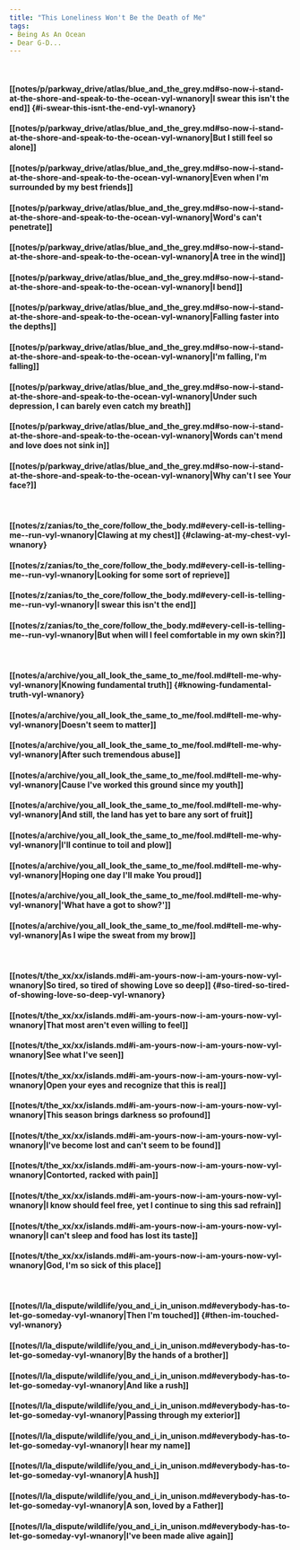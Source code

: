 ```yaml
---
title: "This Loneliness Won't Be the Death of Me"
tags:
- Being As An Ocean
- Dear G-D...
---
```

&nbsp;
#### [[notes/p/parkway_drive/atlas/blue_and_the_grey.md#so-now-i-stand-at-the-shore-and-speak-to-the-ocean-vyl-wnanory|I swear this isn't the end]] {#i-swear-this-isnt-the-end-vyl-wnanory}
#### [[notes/p/parkway_drive/atlas/blue_and_the_grey.md#so-now-i-stand-at-the-shore-and-speak-to-the-ocean-vyl-wnanory|But I still feel so alone]]
#### [[notes/p/parkway_drive/atlas/blue_and_the_grey.md#so-now-i-stand-at-the-shore-and-speak-to-the-ocean-vyl-wnanory|Even when I'm surrounded by my best friends]]
#### [[notes/p/parkway_drive/atlas/blue_and_the_grey.md#so-now-i-stand-at-the-shore-and-speak-to-the-ocean-vyl-wnanory|Word's can't penetrate]]
#### [[notes/p/parkway_drive/atlas/blue_and_the_grey.md#so-now-i-stand-at-the-shore-and-speak-to-the-ocean-vyl-wnanory|A tree in the wind]]
#### [[notes/p/parkway_drive/atlas/blue_and_the_grey.md#so-now-i-stand-at-the-shore-and-speak-to-the-ocean-vyl-wnanory|I bend]]
#### [[notes/p/parkway_drive/atlas/blue_and_the_grey.md#so-now-i-stand-at-the-shore-and-speak-to-the-ocean-vyl-wnanory|Falling faster into the depths]]
#### [[notes/p/parkway_drive/atlas/blue_and_the_grey.md#so-now-i-stand-at-the-shore-and-speak-to-the-ocean-vyl-wnanory|I'm falling, I'm falling]]
#### [[notes/p/parkway_drive/atlas/blue_and_the_grey.md#so-now-i-stand-at-the-shore-and-speak-to-the-ocean-vyl-wnanory|Under such depression, I can barely even catch my breath]]
#### [[notes/p/parkway_drive/atlas/blue_and_the_grey.md#so-now-i-stand-at-the-shore-and-speak-to-the-ocean-vyl-wnanory|Words can't mend and love does not sink in]]
#### [[notes/p/parkway_drive/atlas/blue_and_the_grey.md#so-now-i-stand-at-the-shore-and-speak-to-the-ocean-vyl-wnanory|Why can't I see Your face?]]
&nbsp;
#### [[notes/z/zanias/to_the_core/follow_the_body.md#every-cell-is-telling-me--run-vyl-wnanory|Clawing at my chest]] {#clawing-at-my-chest-vyl-wnanory}
#### [[notes/z/zanias/to_the_core/follow_the_body.md#every-cell-is-telling-me--run-vyl-wnanory|Looking for some sort of reprieve]]
#### [[notes/z/zanias/to_the_core/follow_the_body.md#every-cell-is-telling-me--run-vyl-wnanory|I swear this isn't the end]]
#### [[notes/z/zanias/to_the_core/follow_the_body.md#every-cell-is-telling-me--run-vyl-wnanory|But when will I feel comfortable in my own skin?]]
&nbsp;
#### [[notes/a/archive/you_all_look_the_same_to_me/fool.md#tell-me-why-vyl-wnanory|Knowing fundamental truth]] {#knowing-fundamental-truth-vyl-wnanory}
#### [[notes/a/archive/you_all_look_the_same_to_me/fool.md#tell-me-why-vyl-wnanory|Doesn't seem to matter]]
#### [[notes/a/archive/you_all_look_the_same_to_me/fool.md#tell-me-why-vyl-wnanory|After such tremendous abuse]]
#### [[notes/a/archive/you_all_look_the_same_to_me/fool.md#tell-me-why-vyl-wnanory|Cause I've worked this ground since my youth]]
#### [[notes/a/archive/you_all_look_the_same_to_me/fool.md#tell-me-why-vyl-wnanory|And still, the land has yet to bare any sort of fruit]]
#### [[notes/a/archive/you_all_look_the_same_to_me/fool.md#tell-me-why-vyl-wnanory|I'll continue to toil and plow]]
#### [[notes/a/archive/you_all_look_the_same_to_me/fool.md#tell-me-why-vyl-wnanory|Hoping one day I'll make You proud]]
#### [[notes/a/archive/you_all_look_the_same_to_me/fool.md#tell-me-why-vyl-wnanory|'What have a got to show?']]
#### [[notes/a/archive/you_all_look_the_same_to_me/fool.md#tell-me-why-vyl-wnanory|As I wipe the sweat from my brow]]
&nbsp;
#### [[notes/t/the_xx/xx/islands.md#i-am-yours-now-i-am-yours-now-vyl-wnanory|So tired, so tired of showing Love so deep]] {#so-tired-so-tired-of-showing-love-so-deep-vyl-wnanory}
#### [[notes/t/the_xx/xx/islands.md#i-am-yours-now-i-am-yours-now-vyl-wnanory|That most aren't even willing to feel]]
#### [[notes/t/the_xx/xx/islands.md#i-am-yours-now-i-am-yours-now-vyl-wnanory|See what I've seen]]
#### [[notes/t/the_xx/xx/islands.md#i-am-yours-now-i-am-yours-now-vyl-wnanory|Open your eyes and recognize that this is real]]
#### [[notes/t/the_xx/xx/islands.md#i-am-yours-now-i-am-yours-now-vyl-wnanory|This season brings darkness so profound]]
#### [[notes/t/the_xx/xx/islands.md#i-am-yours-now-i-am-yours-now-vyl-wnanory|I've become lost and can't seem to be found]]
#### [[notes/t/the_xx/xx/islands.md#i-am-yours-now-i-am-yours-now-vyl-wnanory|Contorted, racked with pain]]
#### [[notes/t/the_xx/xx/islands.md#i-am-yours-now-i-am-yours-now-vyl-wnanory|I know should feel free, yet I continue to sing this sad refrain]]
#### [[notes/t/the_xx/xx/islands.md#i-am-yours-now-i-am-yours-now-vyl-wnanory|I can't sleep and food has lost its taste]]
#### [[notes/t/the_xx/xx/islands.md#i-am-yours-now-i-am-yours-now-vyl-wnanory|God, I'm so sick of this place]]
&nbsp;
#### [[notes/l/la_dispute/wildlife/you_and_i_in_unison.md#everybody-has-to-let-go-someday-vyl-wnanory|Then I'm touched]] {#then-im-touched-vyl-wnanory}
#### [[notes/l/la_dispute/wildlife/you_and_i_in_unison.md#everybody-has-to-let-go-someday-vyl-wnanory|By the hands of a brother]]
#### [[notes/l/la_dispute/wildlife/you_and_i_in_unison.md#everybody-has-to-let-go-someday-vyl-wnanory|And like a rush]]
#### [[notes/l/la_dispute/wildlife/you_and_i_in_unison.md#everybody-has-to-let-go-someday-vyl-wnanory|Passing through my exterior]]
#### [[notes/l/la_dispute/wildlife/you_and_i_in_unison.md#everybody-has-to-let-go-someday-vyl-wnanory|I hear my name]]
#### [[notes/l/la_dispute/wildlife/you_and_i_in_unison.md#everybody-has-to-let-go-someday-vyl-wnanory|A hush]]
#### [[notes/l/la_dispute/wildlife/you_and_i_in_unison.md#everybody-has-to-let-go-someday-vyl-wnanory|A son, loved by a Father]]
#### [[notes/l/la_dispute/wildlife/you_and_i_in_unison.md#everybody-has-to-let-go-someday-vyl-wnanory|I've been made alive again]]
